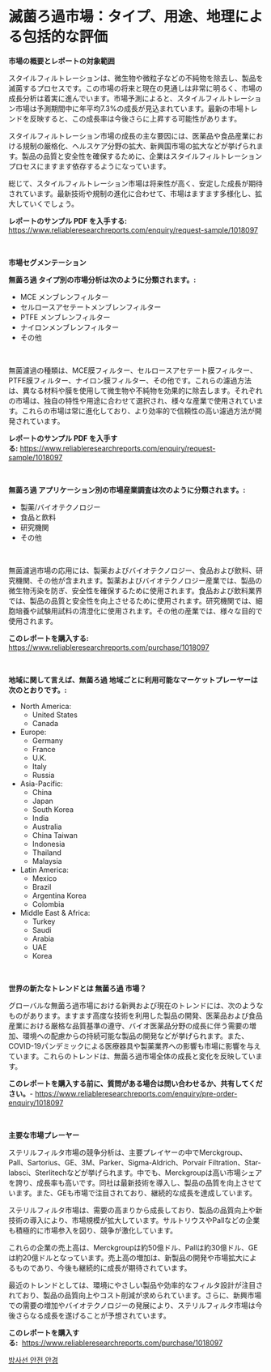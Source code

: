 <p><h1>滅菌ろ過市場：タイプ、用途、地理による包括的な評価</h1></p><p><strong>市場の概要とレポートの対象範囲</strong></p>
<p><p>スタイルフィルトレーションは、微生物や微粒子などの不純物を除去し、製品を滅菌するプロセスです。この市場の将来と現在の見通しは非常に明るく、市場の成長分析は着実に進んでいます。市場予測によると、スタイルフィルトレーション市場は予測期間中に年平均7.3%の成長が見込まれています。最新の市場トレンドを反映すると、この成長率は今後さらに上昇する可能性があります。</p><p>スタイルフィルトレーション市場の成長の主な要因には、医薬品や食品産業における規制の厳格化、ヘルスケア分野の拡大、新興国市場の拡大などが挙げられます。製品の品質と安全性を確保するために、企業はスタイルフィルトレーションプロセスにますます依存するようになっています。</p><p>総じて、スタイルフィルトレーション市場は将来性が高く、安定した成長が期待されています。最新技術や規制の進化に合わせて、市場はますます多様化し、拡大していくでしょう。</p></p>
<p><strong>レポートのサンプル PDF を入手する:</strong> <a href="https://www.reliableresearchreports.com/enquiry/request-sample/1018097">https://www.reliableresearchreports.com/enquiry/request-sample/1018097</a></p>
<p>&nbsp;</p>
<p><strong>市場セグメンテーション</strong></p>
<p><strong>無菌ろ過 タイプ別の市場分析は次のように分類されます。:</strong></p>
<p><ul><li>MCE メンブレンフィルター</li><li>セルロースアセテートメンブレンフィルター</li><li>PTFE メンブレンフィルター</li><li>ナイロンメンブレンフィルター</li><li>その他</li></ul></p>
<p>&nbsp;</p>
<p><p>無菌濾過の種類は、MCE膜フィルター、セルロースアセテート膜フィルター、PTFE膜フィルター、ナイロン膜フィルター、その他です。これらの濾過方法は、異なる材料や膜を使用して微生物や不純物を効果的に除去します。それぞれの市場は、独自の特性や用途に合わせて選択され、様々な産業で使用されています。これらの市場は常に進化しており、より効率的で信頼性の高い濾過方法が開発されています。</p></p>
<p><strong>レポートのサンプル PDF を入手する:</strong>&nbsp;<a href="https://www.reliableresearchreports.com/enquiry/request-sample/1018097">https://www.reliableresearchreports.com/enquiry/request-sample/1018097</a></p>
<p>&nbsp;</p>
<p><strong> 無菌ろ過 アプリケーション別の市場産業調査は次のように分類されます。:</strong></p>
<p><ul><li>製薬/バイオテクノロジー</li><li>食品と飲料</li><li>研究機関</li><li>その他</li></ul></p>
<p>&nbsp;</p>
<p><p>無菌濾過市場の応用には、製薬およびバイオテクノロジー、食品および飲料、研究機関、その他が含まれます。製薬およびバイオテクノロジー産業では、製品の微生物汚染を防ぎ、安全性を確保するために使用されます。食品および飲料業界では、製品の品質と安全性を向上させるために使用されます。研究機関では、細胞培養や試験用試料の清澄化に使用されます。その他の産業では、様々な目的で使用されます。</p></p>
<p><strong>このレポートを購入する:</strong>&nbsp; <a href="https://www.reliableresearchreports.com/purchase/1018097">https://www.reliableresearchreports.com/purchase/1018097</a></p>
<p>&nbsp;</p>
<p><strong>地域に関して言えば、無菌ろ過 地域ごとに利用可能なマーケットプレーヤーは次のとおりです。:</strong></p>
<p><ul>
    <li>
        North America:
        <ul>
            <li>United States</li>
            <li>Canada</li>
        </ul>
    </li>
    <li>
        Europe:
        <ul>
            <li>Germany</li>
            <li>France</li>
            <li>U.K.</li>
            <li>Italy</li>
            <li>Russia</li>
        </ul>
    </li>
    <li>
        Asia-Pacific:
        <ul>
            <li>China</li>
            <li>Japan</li>
            <li>South Korea</li>
            <li>India</li>
            <li>Australia</li>
            <li>China Taiwan</li>
            <li>Indonesia</li>
            <li>Thailand</li>
            <li>Malaysia</li>
        </ul>
    </li>
    <li>
        Latin America:
        <ul>
            <li>Mexico</li>
            <li>Brazil</li>
            <li>Argentina Korea</li>
            <li>Colombia</li>
        </ul>
    </li>
    <li>
        Middle East & Africa:
        <ul>
            <li>Turkey</li>
            <li>Saudi</li>
            <li>Arabia</li>
            <li>UAE</li>
            <li>Korea</li>
        </ul>
    </li>
    </ul></p>
<p>&nbsp;</p>
<p><strong>世界の新たなトレンドとは 無菌ろ過 市場？</strong></p>
<p><p>グローバルな無菌ろ過市場における新興および現在のトレンドには、次のようなものがあります。ますます高度な技術を利用した製品の開発、医薬品および食品産業における厳格な品質基準の遵守、バイオ医薬品分野の成長に伴う需要の増加、環境への配慮からの持続可能な製品の開発などが挙げられます。また、COVID-19パンデミックによる医療器具や製薬業界への影響も市場に影響を与えています。これらのトレンドは、無菌ろ過市場全体の成長と変化を反映しています。</p></p>
<p><strong>このレポートを購入する前に、質問がある場合は問い合わせるか、共有してください。</strong>- <a href="https://www.reliableresearchreports.com/enquiry/pre-order-enquiry/1018097">https://www.reliableresearchreports.com/enquiry/pre-order-enquiry/1018097</a></p>
<p>&nbsp;</p>
<p><strong>主要な市場プレーヤー</strong></p>
<p><p>ステリルフィルタ市場の競争分析は、主要プレイヤーの中でMerckgroup、Pall、Sartorius、GE、3M、Parker、Sigma-Aldrich、Porvair Filtration、Star-labsci、Sterlitechなどが挙げられます。中でも、Merckgroupは高い市場シェアを誇り、成長率も高いです。同社は最新技術を導入し、製品の品質を向上させています。また、GEも市場で注目されており、継続的な成長を達成しています。</p><p>ステリルフィルタ市場は、需要の高まりから成長しており、製品の品質向上や新技術の導入により、市場規模が拡大しています。サルトリウスやPallなどの企業も積極的に市場参入を図り、競争が激化しています。</p><p>これらの企業の売上高は、Merckgroupは約50億ドル、Pallは約30億ドル、GEは約20億ドルとなっています。売上高の増加は、新製品の開発や市場拡大によるものであり、今後も継続的に成長が期待されています。</p><p>最近のトレンドとしては、環境にやさしい製品や効率的なフィルタ設計が注目されており、製品の品質向上やコスト削減が求められています。さらに、新興市場での需要の増加やバイオテクノロジーの発展により、ステリルフィルタ市場は今後さらなる成長を遂げることが予想されています。</p></p>
<p><strong>このレポートを購入する:</strong>&nbsp;&nbsp;<a href="https://www.reliableresearchreports.com/purchase/1018097">https://www.reliableresearchreports.com/purchase/1018097</a></p>
<p><p><a href="https://github.com/rsg307664904/Market-Research-Report-List-1/blob/main/92244317561.md">방사선 안전 안경</a></p></p>